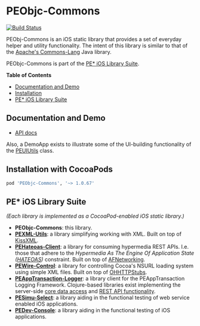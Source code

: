 # PEObjc-Commons

[![Build Status](https://travis-ci.org/evanspa/PEObjc-Commons.svg)](https://travis-ci.org/evanspa/PEObjc-Commons)

PEObj-Commons is an iOS static library that provides a set of everyday helper and utility
functionality.  The intent of this library is similar to that of the
[Apache's Commons-Lang](http://commons.apache.org/proper/commons-lang/) Java
library.

PEObjc-Commons is part of the
[PE* iOS Library Suite](#pe-ios-library-suite).

<!-- START doctoc generated TOC please keep comment here to allow auto update -->
<!-- DON'T EDIT THIS SECTION, INSTEAD RE-RUN doctoc TO UPDATE -->
**Table of Contents**
- [Documentation and Demo](#documentation-and-demo)
- [Installation](#installation-with-cocoapods)
- [PE* iOS Library Suite](#pe-ios-library-suite)

<!-- END doctoc generated TOC please keep comment here to allow auto update -->

## Documentation and Demo

* [API docs](http://cocoadocs.org/docsets/PEObjc-Commons)

Also, a DemoApp exists to illustrate some of the UI-building functionality of the [PEUIUtils](https://github.com/evanspa/PEObjc-Commons/blob/master/PEObjc-Commons/PEUIUtils.h) class.

## Installation with CocoaPods

```ruby
pod 'PEObjc-Commons', '~> 1.0.67'
```

## PE* iOS Library Suite
*(Each library is implemented as a CocoaPod-enabled iOS static library.)*
+ **PEObjc-Commons**: this library.
+ **[PEXML-Utils](https://github.com/evanspa/PEXML-Utils)**: a library
  simplifying working with XML.  Built on top of [KissXML](https://github.com/robbiehanson/KissXML).
+ **[PEHateoas-Client](https://github.com/evanspa/PEHateoas-Client)**: a library
  for consuming hypermedia REST APIs.  I.e. those that adhere to the *Hypermedia
  As The Engine Of Application State ([HATEOAS](http://en.wikipedia.org/wiki/HATEOAS))* constraint.  Built on top of [AFNetworking](https://github.com/AFNetworking/AFNetworking).
+ **[PEWire-Control](https://github.com/evanspa/PEWire-Control)**: a library for
  controlling Cocoa's NSURL loading system using simple XML files.  Built on top of [OHHTTPStubs](https://github.com/AliSoftware/OHHTTPStubs).
+ **[PEAppTransaction-Logger](https://github.com/evanspa/PEAppTransaction-Logger)**: a
  library client for the PEAppTransaction Logging Framework.  Clojure-based libraries exist implementing the server-side [core data access](https://github.com/evanspa/pe-apptxn-core) and [REST API functionality](https://github.com/evanspa/pe-apptxn-restsupport).
+ **[PESimu-Select](https://github.com/evanspa/PESimu-Select)**: a library
  aiding in the functional testing of web service enabled iOS applications.
+ **[PEDev-Console](https://github.com/evanspa/PEDev-Console)**: a library
  aiding in the functional testing of iOS applications.
